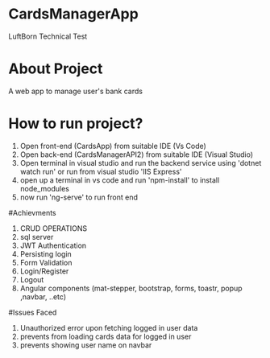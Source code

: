 # CardsManagerApp
LuftBorn Technical Test

# About Project
A web app to manage user's bank cards

# How to run project?
1. Open front-end (CardsApp) from suitable IDE (Vs Code)
2. Open back-end (CardsManagerAPI2) from suitable IDE (Visual Studio)
3. Open terminal in visual studio and run the backend service using 'dotnet watch run' or run from visual studio 'IIS Express'
4. open up a terminal in vs code and run 'npm-install' to install node_modules 
5. now run 'ng-serve' to run front end 

#Achievments 
1. CRUD OPERATIONS
2. sql server
3. JWT Authentication
4. Persisting login
5. Form Validation
6. Login/Register
7. Logout
8. Angular components (mat-stepper, bootstrap, forms, toastr, popup ,navbar, ..etc)


#Issues Faced
1. Unauthorized error upon fetching logged in user data 
2. prevents from loading cards data for logged in user 
3. prevents showing user name on navbar
